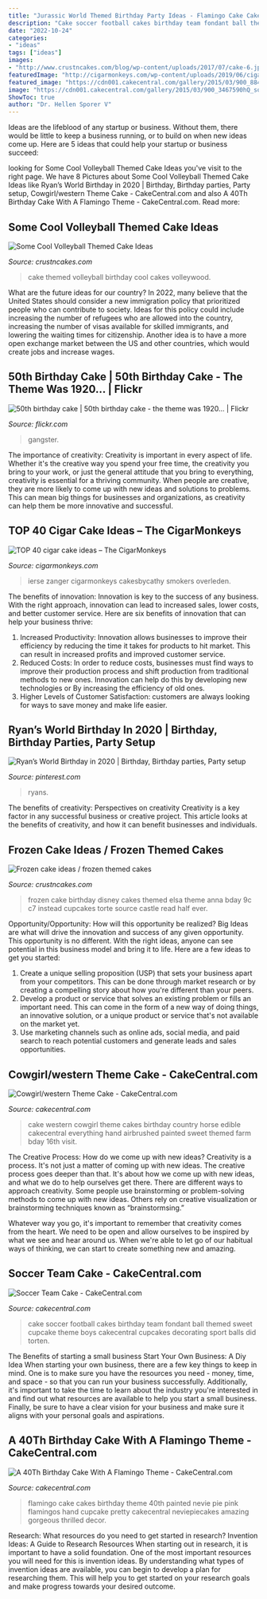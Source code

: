 ```yaml
---
title: "Jurassic World Themed Birthday Party Ideas - Flamingo Cake Cakes Birthday Theme 40th Painted Nevie Pie Pink Flamingos Hand Cupcake Pretty Cakecentral Neviepiecakes Amazing Gorgeous Thrilled Decor"
description: "Cake soccer football cakes birthday team fondant ball themed sweet cupcake theme boys cakecentral cupcakes decorating sport balls did torten"
date: "2022-10-24"
categories:
- "ideas"
tags: ["ideas"]
images:
- "http://www.crustncakes.com/blog/wp-content/uploads/2017/07/cake-6.jpg"
featuredImage: "http://cigarmonkeys.com/wp-content/uploads/2019/06/cigar-cake-ideas-for-cigar-smokers-2-768x1024.jpg"
featured_image: "https://cdn001.cakecentral.com/gallery/2015/03/900_884704lAC2_a-40th-birthday-cake-with-a-flamingo-theme.jpg"
image: "https://cdn001.cakecentral.com/gallery/2015/03/900_3467590hQ_soccer-team-cake.jpg"
ShowToc: true
author: "Dr. Hellen Sporer V"
---
```



Ideas are the lifeblood of any startup or business. Without them, there would be little to keep a business running, or to build on when new ideas come up. Here are 5 ideas that could help your startup or business succeed:

	

		
looking for Some Cool Volleyball Themed Cake Ideas you've visit to the right page. We have 8 Pictures about Some Cool Volleyball Themed Cake Ideas like Ryan’s World Birthday in 2020 | Birthday, Birthday parties, Party setup, Cowgirl/western Theme Cake - CakeCentral.com and also A 40Th Birthday Cake With A Flamingo Theme - CakeCentral.com. Read more:
		
    
## Some Cool Volleyball Themed Cake Ideas

<img loading=lazy src="http://www.crustncakes.com/blog/wp-content/uploads/2017/07/cake-6.jpg" onerror="this.onerror=null;this.src='https://tse3.mm.bing.net/th?id=OIP.dTru0PjdzmL5w4AL6_MYNgHaFj&amp;pid=15.1';" alt="Some Cool Volleyball Themed Cake Ideas">

_Source: crustncakes.com_

>cake themed volleyball birthday cool cakes volleywood. 

	

What are the future ideas for our country?
In 2022, many believe that the United States should consider a new immigration policy that prioritized people who can contribute to society. Ideas for this policy could include increasing the number of refugees who are allowed into the country, increasing the number of visas available for skilled immigrants, and lowering the waiting times for citizenship. Another idea is to have a more open exchange market between the US and other countries, which would create jobs and increase wages.

    
## 50th Birthday Cake | 50th Birthday Cake - The Theme Was 1920… | Flickr

<img loading=lazy src="https://c2.staticflickr.com/2/1113/5109403181_63fd07f5b7_b.jpg" onerror="this.onerror=null;this.src='https://tse2.mm.bing.net/th?id=OIP.5p6NNEfTGKeaPy2_b605QwHaJ4&amp;pid=15.1';" alt="50th birthday cake | 50th birthday cake - the theme was 1920… | Flickr">

_Source: flickr.com_

>gangster. 

	

The importance of creativity:
Creativity is important in every aspect of life. Whether it's the creative way you spend your free time, the creativity you bring to your work, or just the general attitude that you bring to everything, creativity is essential for a thriving community. When people are creative, they are more likely to come up with new ideas and solutions to problems. This can mean big things for businesses and organizations, as creativity can help them be more innovative and successful.

    
## TOP 40 Cigar Cake Ideas – The CigarMonkeys

<img loading=lazy src="http://cigarmonkeys.com/wp-content/uploads/2019/06/cigar-cake-ideas-for-cigar-smokers-2-768x1024.jpg" onerror="this.onerror=null;this.src='https://tse4.mm.bing.net/th?id=OIP.nUp9Un044-QUrlo9eutzwQHaJ4&amp;pid=15.1';" alt="TOP 40 cigar cake ideas – The CigarMonkeys">

_Source: cigarmonkeys.com_

>ierse zanger cigarmonkeys cakesbycathy smokers overleden. 

	

The benefits of innovation:
Innovation is key to the success of any business. With the right approach, innovation can lead to increased sales, lower costs, and better customer service. Here are six benefits of innovation that can help your business thrive: 
1. Increased Productivity: Innovation allows businesses to improve their efficiency by reducing the time it takes for products to hit market. This can result in increased profits and improved customer service. 
2. Reduced Costs: In order to reduce costs, businesses must find ways to improve their production process and shift production from traditional methods to new ones. Innovation can help do this by developing new technologies or By increasing the efficiency of old ones. 
3. Higher Levels of Customer Satisfaction: customers are always looking for ways to save money and make life easier.

    
## Ryan’s World Birthday In 2020 | Birthday, Birthday Parties, Party Setup

<img loading=lazy src="https://i.pinimg.com/736x/04/a2/71/04a2717602a1372865895439b3fd725e.jpg" onerror="this.onerror=null;this.src='https://tse2.mm.bing.net/th?id=OIP.nnWA8O_DA8hTl33Btm9JnwHaJ3&amp;pid=15.1';" alt="Ryan’s World Birthday in 2020 | Birthday, Birthday parties, Party setup">

_Source: pinterest.com_

>ryans. 

	

The benefits of creativity: Perspectives on creativity
Creativity is a key factor in any successful business or creative project. This article looks at the benefits of creativity, and how it can benefit businesses and individuals.

    
## Frozen Cake Ideas / Frozen Themed Cakes

<img loading=lazy src="http://www.crustncakes.com/blog/wp-content/uploads/2015/07/83c79c949bee0ec6ef537c2f7bb7b4f5.jpg" onerror="this.onerror=null;this.src='https://tse1.mm.bing.net/th?id=OIP.CmFmcW3GJsUoT07SzPtdDAHaJ4&amp;pid=15.1';" alt="Frozen cake ideas / frozen themed cakes">

_Source: crustncakes.com_

>frozen cake birthday disney cakes themed elsa theme anna bday 9c c7 instead cupcakes torte source castle read half ever. 

	

Opportunity/Opportunity: How will this opportunity be realized?
Big Ideas are what will drive the innovation and success of any given opportunity. This opportunity is no different. With the right ideas, anyone can see potential in this business model and bring it to life. Here are a few ideas to get you started: 
1. Create a unique selling proposition (USP) that sets your business apart from your competitors. This can be done through market research or by creating a compelling story about how you're different than your peers. 
2. Develop a product or service that solves an existing problem or fills an important need. This can come in the form of a new way of doing things, an innovative solution, or a unique product or service that's not available on the market yet. 
3. Use marketing channels such as online ads, social media, and paid search to reach potential customers and generate leads and sales opportunities.

    
## Cowgirl/western Theme Cake - CakeCentral.com

<img loading=lazy src="http://cdn001.cakecentral.com/gallery/2015/03/900_69720073sJ_cowgirlwestern-theme-cake.jpg" onerror="this.onerror=null;this.src='https://tse3.mm.bing.net/th?id=OIP.NHivGkloYn4X5j1N11ejtwHaJ4&amp;pid=15.1';" alt="Cowgirl/western Theme Cake - CakeCentral.com">

_Source: cakecentral.com_

>cake western cowgirl theme cakes birthday country horse edible cakecentral everything hand airbrushed painted sweet themed farm bday 16th visit. 

	

The Creative Process: How do we come up with new ideas?
Creativity is a process. It's not just a matter of coming up with new ideas. The creative process goes deeper than that. It's about how we come up with new ideas, and what we do to help ourselves get there.
There are different ways to approach creativity. Some people use brainstorming or problem-solving methods to come up with new ideas. Others rely on creative visualization or brainstorming techniques known as “brainstormsing.”

Whatever way you go, it's important to remember that creativity comes from the heart. We need to be open and allow ourselves to be inspired by what we see and hear around us. When we're able to let go of our habitual ways of thinking, we can start to create something new and amazing.

    
## Soccer Team Cake - CakeCentral.com

<img loading=lazy src="https://cdn001.cakecentral.com/gallery/2015/03/900_3467590hQ_soccer-team-cake.jpg" onerror="this.onerror=null;this.src='https://tse4.mm.bing.net/th?id=OIP.mIduKkfN3pZLuGbVzVrpmAHaJ4&amp;pid=15.1';" alt="Soccer Team Cake - CakeCentral.com">

_Source: cakecentral.com_

>cake soccer football cakes birthday team fondant ball themed sweet cupcake theme boys cakecentral cupcakes decorating sport balls did torten. 

	

The Benefits of starting a small business
Start Your Own Business: A Diy Idea 
When starting your own business, there are a few key things to keep in mind. One is to make sure you have the resources you need - money, time, and space - so that you can run your business successfully. Additionally, it's important to take the time to learn about the industry you're interested in and find out what resources are available to help you start a small business. Finally, be sure to have a clear vision for your business and make sure it aligns with your personal goals and aspirations.

    
## A 40Th Birthday Cake With A Flamingo Theme - CakeCentral.com

<img loading=lazy src="https://cdn001.cakecentral.com/gallery/2015/03/900_884704lAC2_a-40th-birthday-cake-with-a-flamingo-theme.jpg" onerror="this.onerror=null;this.src='https://tse1.mm.bing.net/th?id=OIP.px7ypoxrufYJ96Yi9tNDqwHaMY&amp;pid=15.1';" alt="A 40Th Birthday Cake With A Flamingo Theme - CakeCentral.com">

_Source: cakecentral.com_

>flamingo cake cakes birthday theme 40th painted nevie pie pink flamingos hand cupcake pretty cakecentral neviepiecakes amazing gorgeous thrilled decor. 

	

Research: What resources do you need to get started in research?
Invention Ideas: A Guide to Research Resources
When starting out in research, it is important to have a solid foundation. One of the most important resources you will need for this is invention ideas. By understanding what types of invention ideas are available, you can begin to develop a plan for researching them. This will help you to get started on your research goals and make progress towards your desired outcome.

